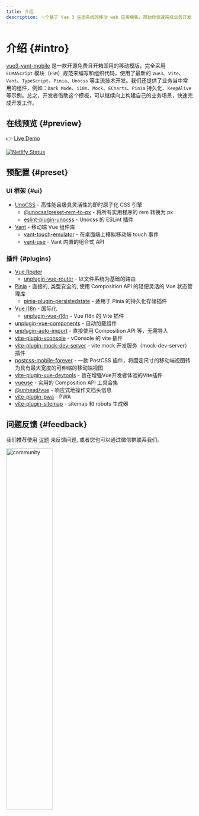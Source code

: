 ```yaml
---
title: 介绍
description: 一个基于 Vue 3 生态系统的移动 web 应用模板，帮助你快速完成业务开发
---
```


# 介绍 {#intro}

[vue3-vant-mobile](https://github.com/easy-temps/vue3-vant-mobile) 是一款开源免费且开箱即用的移动模版，完全采用 `ECMAScript` 模块（`ESM`）规范来编写和组织代码，使用了最新的 `Vue3`、`Vite`、`Vant`、`TypeScript`、`Pinia`、`Unocss` 等主流技术开发。我们还提供了业务当中常用的组件，例如：`Dark Mode`、`i18n`、`Mock`、`ECharts`、`Pinia` 持久化、`KeepAlive` 等示例。总之，开发者借助这个模板，可以继续向上构建自己的业务场景，快速完成开发工作。

## 在线预览 {#preview}

:point_right: [Live Demo](https://vue3-vant-mobile.netlify.app/)

[![Netlify Status](https://api.netlify.com/api/v1/badges/e6828bd2-2904-4c3e-a67c-b97d32aa1275/deploy-status)](https://app.netlify.com/sites/vue3-vant-mobile/deploys)

## 预配置 {#preset}

### UI 框架 {#ui}

- [UnoCSS](https://github.com/antfu/unocss) - 高性能且极具灵活性的即时原子化 CSS 引擎
  - [@unocss/preset-rem-to-px](https://github.com/unocss/unocss/tree/main/packages/preset-rem-to-px) - 将所有实用程序的 rem 转换为 px
  - [eslint-plugin-unocss](https://github.com/devunt/eslint-plugin-unocss) - Unocss 的 ESLint 插件
- [Vant](https://github.com/youzan/vant) - 移动端 Vue 组件库
  - [vant-touch-emulator](https://github.com/youzan/vant/tree/main/packages/vant-touch-emulator) - 在桌面端上模拟移动端 touch 事件
  - [vant-use](https://github.com/youzan/vant/tree/main/packages/vant-use) - Vant 内置的组合式 API

### 插件 {#plugins}

- [Vue Router](https://github.com/vuejs/router)
  - [unplugin-vue-router](https://github.com/posva/unplugin-vue-router) - 以文件系统为基础的路由
- [Pinia](https://pinia.vuejs.org) - 直接的, 类型安全的, 使用 Composition API 的轻便灵活的 Vue 状态管理库
  - [pinia-plugin-persistedstate](https://github.com/prazdevs/pinia-plugin-persistedstate) -  适用于 Pinia 的持久化存储插件
- [Vue I18n](https://github.com/intlify/vue-i18n-next) - 国际化
  - [unplugin-vue-i18n](https://github.com/intlify/bundle-tools/tree/main/packages/unplugin-vue-i18n) - Vue I18n 的 Vite 插件
- [unplugin-vue-components](https://github.com/antfu/unplugin-vue-components) - 自动加载组件
- [unplugin-auto-import](https://github.com/antfu/unplugin-auto-import) - 直接使用 Composition API 等，无需导入
- [vite-plugin-vconsole](https://github.com/vadxq/vite-plugin-vconsole) - vConsole 的 vite 插件
- [vite-plugin-mock-dev-server](https://github.com/pengzhanbo/vite-plugin-mock-dev-server) - vite mock 开发服务（mock-dev-server）插件
- [postcss-mobile-forever](https://github.com/wswmsword/postcss-mobile-forever) - 一款 PostCSS 插件，将固定尺寸的移动端视图转为具有最大宽度的可伸缩的移动端视图
- [vite-plugin-vue-devtools](https://github.com/vuejs/devtools-next) - 旨在增强Vue开发者体验的Vite插件
- [vueuse](https://github.com/antfu/vueuse) - 实用的 Composition API 工具合集
- [@unhead/vue](https://github.com/unjs/unhead) - 响应式地操作文档头信息
- [vite-plugin-pwa](https://github.com/antfu/vite-plugin-pwa) - PWA
- [vite-plugin-sitemap](https://github.com/jbaubree/vite-plugin-sitemap) - sitemap 和 robots 生成器

## 问题反馈 {#feedback}

我们推荐使用 [议题](https://github.com/easy-temps/vue3-vant-mobile/issues) 来反馈问题, 或者您也可以通过微信群联系我们。

<img style="width: 50%" src="https://cdn.jsdelivr.net/gh/easy-temps/easy-static/community.png" alt="community" />
